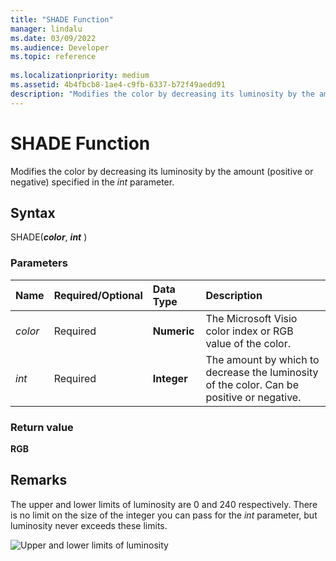 ```yaml
---
title: "SHADE Function"
manager: lindalu
ms.date: 03/09/2022
ms.audience: Developer
ms.topic: reference
 
ms.localizationpriority: medium
ms.assetid: 4b4fbcb8-1ae4-c9fb-6337-b72f49aedd91
description: "Modifies the color by decreasing its luminosity by the amount (positive or negative) specified in the int parameter."
---
```


# SHADE Function

Modifies the color by decreasing its luminosity by the amount (positive or negative) specified in the _int_ parameter.
  
## Syntax

SHADE(**_color_**, **_int_** )
  
### Parameters

|**Name**|**Required/Optional**|**Data Type**|**Description**|
|:-----|:-----|:-----|:-----|
| _color_ <br/> |Required  <br/> |**Numeric** <br/> |The Microsoft Visio color index or RGB value of the color. |
| _int_ <br/> |Required  <br/> |**Integer** <br/> |The amount by which to decrease the luminosity of the color. Can be positive or negative. |

### Return value

 **RGB**
  
## Remarks

The upper and lower limits of luminosity are 0 and 240 respectively. There is no limit on the size of the integer you can pass for the _int_ parameter, but luminosity never exceeds these limits.
  
![Upper and lower limits of luminosity](media/image199_ZA10173627.gif)
  